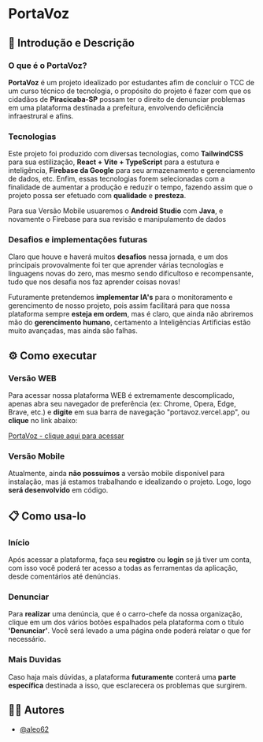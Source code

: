 # PortaVoz

## 📖 Introdução e Descrição

### O que é o PortaVoz?

**PortaVoz** é um projeto idealizado por estudantes afim de concluir o TCC de um curso técnico de tecnologia, o propósito do projeto é fazer com que os cidadãos de **Piracicaba-SP** possam ter o direito de denunciar problemas em uma plataforma destinada a prefeitura, envolvendo deficiência infraestrural e afins.

### Tecnologias

Este projeto foi produzido com diversas tecnologias, como **TailwindCSS** para sua estilização, **React + Vite + TypeScript** para a estutura e inteligência, **Firebase da Google** para seu armazenamento e gerenciamento de dados, etc.
Enfim, essas tecnologias forem selecionadas com a finalidade de aumentar a produção e reduzir o tempo, fazendo assim que o projeto possa ser efetuado com **qualidade** e **presteza**.

Para sua Versão Mobile usuaremos o **Android Studio** com **Java**, e novamente o Firebase para sua revisão e manipulamento de dados

### Desafios e implementações futuras

Claro que houve e haverá muitos **desafios** nessa jornada, e um dos principais provovalmente foi ter que aprender várias tecnologías e linguagens novas do zero, mas mesmo sendo dificultoso e recompensante, tudo que nos desafia nos faz aprender coisas novas!

Futuramente pretendemos **implementar IA's** para o monitoramento e gerencimento de nosso projeto, pois assim facilitará para que nossa plataforma sempre **esteja em ordem**, mas é claro, que ainda não abriremos mão do **gerencimento humano**, certamento a Inteligências Artificias estão muito avançadas, mas ainda são falhas.

## ⚙ Como executar

### Versão WEB

Para acessar nossa plataforma WEB é extremamente descomplicado, apenas abra seu navegador de preferência (ex: Chrome, Opera, Edge, Brave, etc.) e **digite** em sua barra de navegação "portavoz.vercel.app", ou **clique** no link abaixo:

[PortaVoz - clique aqui para acessar](https://portavoz.vercel.app/)

### Versão Mobile

Atualmente, ainda **não possuímos** a versão mobile disponível para instalação, mas já estamos trabalhando e idealizando o projeto. Logo, logo **será desenvolvido** em código.

## 📋 Como usa-lo

### Início

Após acessar a plataforma, faça seu **registro** ou **login** se já tiver um conta, com isso você poderá ter acesso a todas as ferramentas da aplicação, desde comentários até denúncias.

### Denunciar

Para **realizar** uma denúncia, que é o carro-chefe da nossa organização, clique em um dos vários botões espalhados pela plataforma com o título **'Denunciar'**. Você será levado a uma página onde poderá relatar o que for necessário.

### Mais Duvidas

Caso haja mais dúvidas, a plataforma **futuramente** conterá uma **parte específica** destinada a isso, que esclarecera os problemas que surgirem.

## 👨‍💻 Autores

- [@aleo62](https://www.github.com/aleo62)
